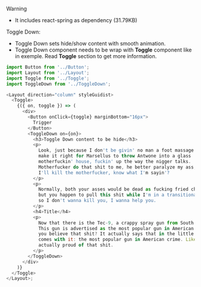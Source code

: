 Warning

- It includes react-spring as dependency (31.79KB)

Toggle Down:

- Toggle Down sets hide/show content with smooth animation.
- Toggle Down component needs to be wrap with <b>Toggle</b> component like in exemple. Read <b>Toggle</b> section to get more information.

```js
import Button from '../Button';
import Layout from '../Layout';
import Toggle from '../Toggle';
import ToggleDown from '../ToggleDown';

<Layout direction="column" styleGuidist>
  <Toggle>
    {({ on, toggle }) => (
      <div>
        <Button onClick={toggle} marginBottom="16px">
          Trigger
        </Button>
        <ToggleDown on={on}>
          <h3>Toggle Down content to be hide</h3>
          <p>
            Look, just because I don't be givin' no man a foot massage don't
            make it right for Marsellus to throw Antwone into a glass
            motherfuckin' house, fuckin' up the way the nigger talks.
            Motherfucker do that shit to me, he better paralyze my ass, 'cause
            I'll kill the motherfucker, know what I'm sayin'?
          </p>
          <p>
            Normally, both your asses would be dead as fucking fried chicken,
            but you happen to pull this shit while I'm in a transitional period
            so I don't wanna kill you, I wanna help you.
          </p>
          <h4>Title</h4>
          <p>
            Now that there is the Tec-9, a crappy spray gun from South Miami.
            This gun is advertised as the most popular gun in American crime. Do
            you believe that shit? It actually says that in the little book that
            comes with it: the most popular gun in American crime. Like they're
            actually proud of that shit.
          </p>
        </ToggleDown>
      </div>
    )}
  </Toggle>
</Layout>;
```
